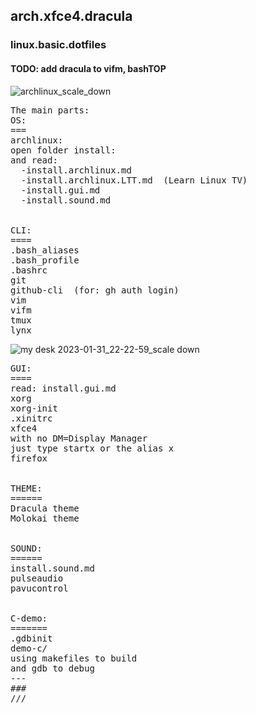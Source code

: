 ## arch.xfce4.dracula
### linux.basic.dotfiles

#### TODO: add dracula to vifm, bashTOP




![archlinux_scale_down](https://user-images.githubusercontent.com/6655776/215884852-a5e8a1e1-5d53-4ac0-a995-b6f9a2ac4d43.jpg)

<pre>
The main parts:
OS:
===
archlinux:
open folder install:
and read:
  -install.archlinux.md
  -install.archlinux.LTT.md  (Learn Linux TV)
  -install.gui.md
  -install.sound.md
  

CLI:
====
.bash_aliases
.bash_profile
.bashrc
git
github-cli  (for: gh auth login)
vim
vifm
tmux
lynx
</pre>

![my desk 2023-01-31_22-22-59_scale down](https://user-images.githubusercontent.com/6655776/215888061-d0979a75-f4a9-4e26-82ef-aedf6ce62eb0.jpg)

<pre>
GUI:
====
read: install.gui.md
xorg
xorg-init
.xinitrc
xfce4
with no DM=Display Manager
just type startx or the alias x
firefox


THEME:
======
Dracula theme
Molokai theme


SOUND:
======
install.sound.md
pulseaudio
pavucontrol


C-demo:
=======
.gdbinit
demo-c/
using makefiles to build
and gdb to debug
---
###
///

</pre>

